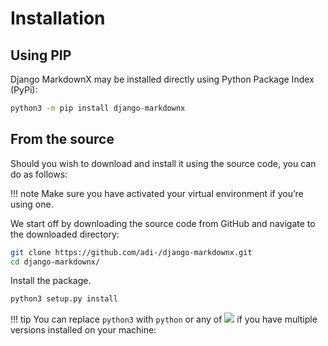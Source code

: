 # Installation

## Using PIP

Django MarkdownX may be installed directly using Python Package Index (PyPi):

```bash
python3 -m pip install django-markdownx
```

## From the source

Should you wish to download and install it using the source code, you can do as follows:

!!! note
	Make sure you have activated your virtual environment if you’re using one.
	
We start off by downloading the source code from GitHub and navigate to the downloaded directory:

```bash
git clone https://github.com/adi-/django-markdownx.git
cd django-markdownx/
```

Install the package.

```bash
python3 setup.py install
```

!!! tip
	You can replace ``python3`` with ``python`` or any of ![](https://img.shields.io/pypi/pyversions/django-markdownx.svg) if
    you have multiple versions installed on your machine:
